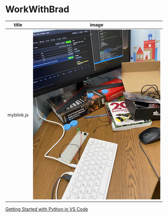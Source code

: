 # WorkWithBrad
| title | image |
|-------|-------|
| myblink.js |  <img width="400" src="https://github.com/ywang305/WorkWithBrad/blob/master/docs/startup_blink_.pic.jpg" />|





[Getting Started with Python in VS Code](https://code.visualstudio.com/docs/python/python-tutorial)